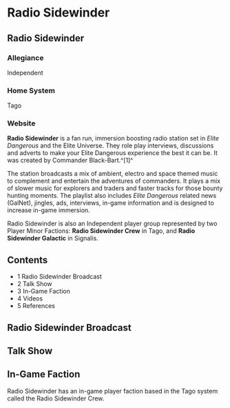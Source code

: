 # Radio Sidewinder
## Radio Sidewinder

		

### Allegiance

Independent

### Home System

Tago

### Website

**Radio Sidewinder** is a fan run, immersion boosting radio station set in *Elite Dangerous* and the Elite Universe. They role play interviews, discussions and adverts to make your Elite Dangerous experience the best it can be. It was created by Commander Black-Bart.^[1]^

The station broadcasts a mix of ambient, electro and space themed music to complement and entertain the adventures of commanders. It plays a mix of slower music for explorers and traders and faster tracks for those bounty hunting moments. The playlist also includes *Elite Dangerous* related news (GalNet), jingles, ads, interviews, in-game information and is designed to increase in-game immersion.

Radio Sidewinder is also an Independent player group represented by two Player Minor Factions: **Radio Sidewinder Crew** in Tago, and **Radio Sidewinder Galactic** in Signalis.

## Contents

- 1 Radio Sidewinder Broadcast
- 2 Talk Show
- 3 In-Game Faction
- 4 Videos
- 5 References

## Radio Sidewinder Broadcast

## Talk Show

## In-Game Faction

Radio Sidewinder has an in-game player faction based in the Tago system called the Radio Sidewinder Crew.